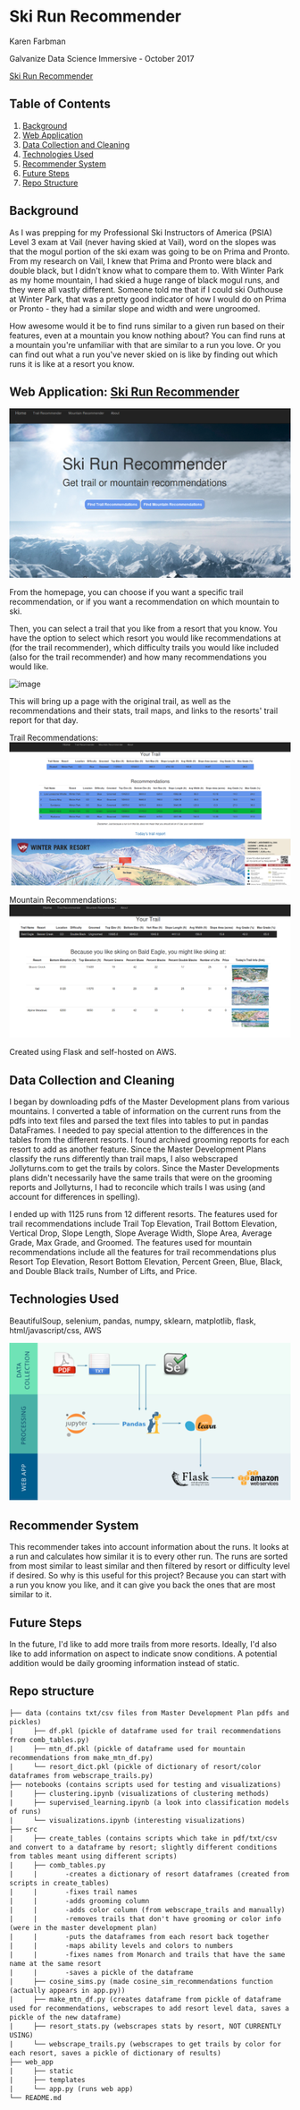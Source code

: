 # Ski Run Recommender

Karen Farbman

Galvanize Data Science Immersive - October 2017

[Ski Run Recommender](http://ec2-34-233-11-239.compute-1.amazonaws.com:8080/)

## Table of Contents
1. [Background](#background)
2. [Web Application](#web-application)
3. [Data Collection and Cleaning](#data-collection-and-cleaning)
4. [Technologies Used](#technologies-used)
5. [Recommender System](#recommender-system)
6. [Future Steps](#future-steps)
7. [Repo Structure](#repo-structure)

## Background

As I was prepping for my Professional Ski Instructors of America (PSIA) Level 3 exam at Vail (never having skied at Vail), word on the slopes was that the mogul portion of the ski exam was going to be on Prima and Pronto. From my research on Vail, I knew that Prima and Pronto were black and double black, but I didn't know what to compare them to. With Winter Park as my home mountain, I had skied a huge range of black mogul runs, and they were all vastly different. Someone told me that if I could ski Outhouse at Winter Park, that was a pretty good indicator of how I would do on Prima or Pronto - they had a similar slope and width and were ungroomed. 

How awesome would it be to find runs similar to a given run based on their features, even at a mountain you know nothing about? You can find runs at a mountain you're unfamiliar with that are similar to a run you love. Or you can find out what a run you've never skied on is like by finding out which runs it is like at a resort you know.

## Web Application: [Ski Run Recommender](http://ec2-34-233-11-239.compute-1.amazonaws.com:8080/)

![image](web_app/static/images/home2.png)

From the homepage, you can choose if you want a specific trail recommendation, or if you want a recommendation on which mountain to ski.

Then, you can select a trail that you like from a resort that you know. You have the option to select which resort you would like recommendations at (for the trail recommender), which difficulty trails you would like included (also for the trail recommender) and how many recommendations you would like.

![image](web_app/static/images/trail_page2.png)

This will bring up a page with the original trail, as well as the recommendations and their stats, trail maps, and links to the resorts' trail report for that day.

Trail Recommendations:
![image](web_app/static/images/recommendations_page2.png)

Mountain Recommendations:
![image](web_app/static/images/mtn_rec_page2.png)

Created using Flask and self-hosted on AWS.

## Data Collection and Cleaning

I began by downloading pdfs of the Master Development plans from various mountains. I converted a table of information on the current runs from the pdfs into text files and parsed the text files into tables to put in pandas DataFrames. I needed to pay special attention to the differences in the tables from the different resorts. I found archived grooming reports for each resort to add as another feature. Since the Master Development Plans classify the runs differently than trail maps, I also webscraped Jollyturns.com to get the trails by colors. Since the Master Developments plans didn't necessarily have the same trails that were on the grooming reports and Jollyturns, I had to reconcile which trails I was using (and account for differences in spelling).

I ended up with 1125 runs from 12 different resorts. The features used for trail recommendations include Trail Top Elevation, Trail Bottom Elevation, Vertical Drop, Slope Length, Slope Average Width, Slope Area, Average Grade, Max Grade, and Groomed. The features used for mountain recommendations include all the features for trail recommendations plus Resort Top Elevation, Resort Bottom Elevation, Percent Green, Blue, Black, and Double Black trails, Number of Lifts, and Price.

## Technologies Used

BeautifulSoup, selenium, pandas, numpy, sklearn, matplotlib, flask, html/javascript/css, AWS

![image](web_app/static/images/for-karen.png)

## Recommender System

This recommender takes into account information about the runs. It looks at a run and calculates how similar it is to every other run. The runs are sorted from most similar to least similar and then filtered by resort or difficulty level if desired. So why is this useful for this project? Because you can start with a run you know you like, and it can give you back the ones that are most similar to it.

## Future Steps

In the future, I'd like to add more trails from more resorts. Ideally, I'd also like to add information on aspect to indicate snow conditions. A potential addition would be daily grooming information instead of static. 

## Repo structure
```
├── data (contains txt/csv files from Master Development Plan pdfs and pickles)
|     ├── df.pkl (pickle of dataframe used for trail recommendations from comb_tables.py)
|     ├── mtn_df.pkl (pickle of dataframe used for mountain recommendations from make_mtn_df.py)
|     └── resort_dict.pkl (pickle of dictionary of resort/color dataframes from webscrape_trails.py)
├── notebooks (contains scripts used for testing and visualizations)
|     ├── clustering.ipynb (visualizations of clustering methods)
|     ├── supervised_learning.ipynb (a look into classification models of runs)
|     └── visualizations.ipynb (interesting visualizations)
├── src
|     ├── create_tables (contains scripts which take in pdf/txt/csv and convert to a dataframe by resort; slightly different conditions from tables meant using different scripts)
|     ├── comb_tables.py
|     |       -creates a dictionary of resort dataframes (created from scripts in create_tables)
|     |       -fixes trail names
|     |       -adds grooming column
|     |       -adds color column (from webscrape_trails and manually)
|     |       -removes trails that don't have grooming or color info (were in the master development plan)
|     |       -puts the dataframes from each resort back together
|     |       -maps ability levels and colors to numbers
|     |       -fixes names from Monarch and trails that have the same name at the same resort
|     |       -saves a pickle of the dataframe
|     ├── cosine_sims.py (made cosine_sim_recommendations function (actually appears in app.py))
|     ├── make_mtn_df.py (creates dataframe from pickle of dataframe used for recommendations, webscrapes to add resort level data, saves a pickle of the new dataframe)
|     ├── resort_stats.py (webscrapes stats by resort, NOT CURRENTLY USING)
|     └── webscrape_trails.py (webscrapes to get trails by color for each resort, saves a pickle of dictionary of results)
├── web_app
|     ├── static
|     ├── templates
|     └── app.py (runs web app)
└── README.md
```

